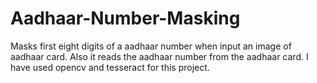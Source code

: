 # Aadhaar-Number-Masking
Masks first eight digits of a aadhaar number when input an image of aadhaar card. Also it reads the aadhaar number from the aadhaar card.
I have used opencv and tesseract for this project.
